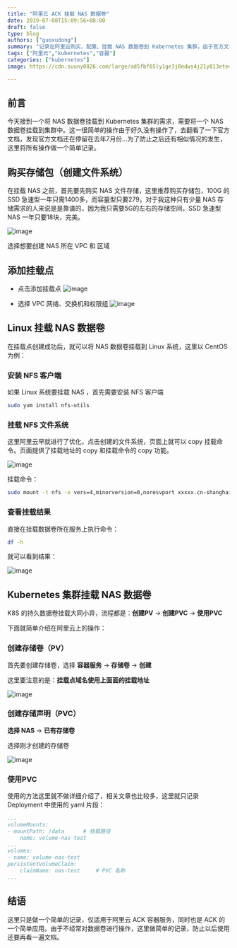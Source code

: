 ```yaml
---
title: "阿里云 ACK 挂载 NAS 数据卷"
date: 2019-07-08T15:09:56+08:00
draft: false
type: blog
authors: ["guoxudong"]
summary: "记录在阿里云购买、配置、挂载 NAS 数据卷到 Kubernetes 集群，由于官方文档没有及时更新，可以看做是对官方文档的补充。"
tags: ["阿里云","kubernetes","容器"]
categories: ["kubernetes"]
image: https://cdn.suuny0826.com/large/ad5fbf65ly1ge3j8edws4j21y013ete4.jpg

---
```

## 前言

今天接到一个将 NAS 数据卷挂载到 Kubernetes 集群的需求，需要将一个 NAS 数据卷挂载到集群中。这一很简单的操作由于好久没有操作了，去翻看了一下官方文档，发现官方文档还在停留在去年7月份...为了防止之后还有相似情况的发生，这里将所有操作做一个简单记录。

## 购买存储包（创建文件系统）

在挂载 NAS 之前，首先要先购买 NAS 文件存储，这里推荐购买存储包，100G 的 SSD 急速型一年只需1400多，而容量型只要279，对于我这种只有少量 NAS 存储需求的人来说是是靠谱的，因为我只需要5G的左右的存储空间，SSD 急速型 NAS 一年只要18块，完美。

![image](https://cdn.suuny0826.com/large/ad5fbf65gy1g4sglwrx0gj22wa09gae4.jpg)

选择想要创建 NAS 所在 VPC 和 区域

## 添加挂载点

- 点击添加挂载点
![image](https://cdn.suuny0826.com/large/ad5fbf65gy1g4sgp0dos2j22ky0iowkr.jpg)

- 选择 VPC 网络、交换机和权限组
![image](https://cdn.suuny0826.com/large/ad5fbf65gy1g4sgpwqrgoj20xu0vowib.jpg)

## Linux 挂载 NAS 数据卷

在挂载点创建成功后，就可以将 NAS 数据卷挂载到 Linux 系统，这里以 CentOS 为例：

### 安装 NFS 客户端

如果 Linux 系统要挂载 NAS ，首先需要安装 NFS 客户端
```bash
sudo yum install nfs-utils
```

### 挂载 NFS 文件系统

这里阿里云早就进行了优化，点击创建的文件系统，页面上就可以 copy 挂载命令。页面提供了挂载地址的 copy 和挂载命令的 copy 功能。

![image](https://cdn.suuny0826.com/large/ad5fbf65gy1g4sh2i33wnj22w40yyn55.jpg)

挂载命令：

```bash
sudo mount -t nfs -o vers=4,minorversion=0,noresvport xxxxx.cn-shanghai.nas.aliyuncs.com:/ /mnt
```

### 查看挂载结果

直接在挂载数据卷所在服务上执行命令：

```bash
df -h
```

就可以看到结果：

![image](https://cdn.suuny0826.com/large/ad5fbf65gy1g4sh6xwyt8j20lj0850tq.jpg)

## Kubernetes 集群挂载 NAS 数据卷

K8S 的持久数据卷挂载大同小异，流程都是：__创建PV__ -> __创建PVC__ -> __使用PVC__

下面就简单介绍在阿里云上的操作：

### 创建存储卷（PV）

首先要创建存储卷，选择 __容器服务__ -> __存储卷__ -> __创建__

这里要注意的是：__挂载点域名使用上面面的挂载地址__

![image](https://cdn.suuny0826.com/large/ad5fbf65gy1g4shuiiyyqj20hc0hp0tz.jpg)

### 创建存储声明（PVC）

__选择 NAS__ -> __已有存储卷__ 

选择刚才创建的存储卷

![image](https://cdn.suuny0826.com/large/ad5fbf65gy1g4shv5vs1kj20hx0bvt9g.jpg)

### 使用PVC

使用的方法这里就不做详细介绍了，相关文章也比较多，这里就只记录 Deployment 中使用的 yaml 片段：

```yaml
...
volumeMounts:
- mountPath: /data      # 挂载路径
    name: volume-nas-test
...
volumes:
- name: volume-nas-test
persistentVolumeClaim:
    claimName: nas-test     # PVC 名称
...
```

## 结语

这里只是做一个简单的记录，仅适用于阿里云 ACK 容器服务，同时也是 ACK 的一个简单应用。由于不经常对数据卷进行操作，这里做简单的记录，防止以后使用还要再看一遍文档。
